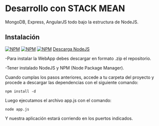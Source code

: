 Desarrollo con STACK MEAN
=========================

MongoDB, Express, AngularJS todo bajo la estructura de NodeJS.

Instalación
-----------

[![NPM](https://nodei.co/npm/mongodb.png?downloads=true&downloadRank=true&stars=true)](https://nodei.co/npm/mongodb/)
[![NPM](https://nodei.co/npm/express.png?downloads=true&downloadRank=true&stars=true)](https://nodei.co/npm/express/)
[![NPM](https://nodei.co/npm/angular.png?downloads=true&downloadRank=true&stars=true)](https://nodei.co/npm/angular/)
[Descarga NodeJS](http://nodejs.org/download/)

-Para instalar la WebApp debes descargar en formato .zip el repositorio.

-Tener instalado NodeJS y NPM (Node Package Manager).

Cuando cumplas los pasos anteriores, accede a tu carpeta del proyecto y procede a descargar las dependencias 
con el siguiente comando:

`npm install -d`

Luego ejecutamos el archivo app.js con el comando:

`node app.js`

Y nuestra aplicación estará corriendo en los puertos indicados. 